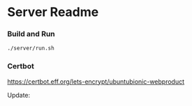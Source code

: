 # Server Readme

### Build and Run
```bash
./server/run.sh
```

### Certbot
https://certbot.eff.org/lets-encrypt/ubuntubionic-webproduct

Update:
